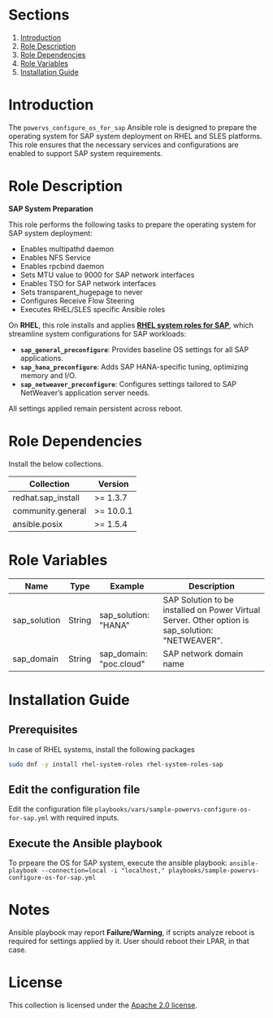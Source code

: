 # Sections

1. [Introduction](#introduction)
1. [Role Description](#role-description)
1. [Role Dependencies](#role-dependencies)
1. [Role Variables](#role-variables)
1. [Installation Guide](#installation-guide)

# Introduction

The `powervs_configure_os_for_sap` Ansible role is designed to prepare the operating system for SAP system deployment on RHEL and SLES platforms. This role ensures that the necessary services and configurations are enabled to support SAP system requirements.

# Role Description

**SAP System Preparation**

This role performs the following tasks to prepare the operating system for SAP system deployment:

- Enables multipathd daemon
- Enables NFS Service
- Enables rpcbind daemon
- Sets MTU value to 9000 for SAP network interfaces
- Enables TSO for SAP network interfaces
- Sets transparent_hugepage to never
- Configures Receive Flow Steering
- Executes RHEL/SLES specific Ansible roles

On **RHEL**, this role installs and applies **[RHEL system roles for SAP](https://access.redhat.com/articles/3050101)**, which streamline system configurations for SAP workloads:

- **`sap_general_preconfigure`**: Provides baseline OS settings for all SAP applications.
- **`sap_hana_preconfigure`**: Adds SAP HANA-specific tuning, optimizing memory and I/O.
- **`sap_netweaver_preconfigure`**: Configures settings tailored to SAP NetWeaver’s application server needs.

All settings applied remain persistent across reboot.

# Role Dependencies

Install the below collections.

|Collection|Version|
|----------|-------|
|redhat.sap_install| >= 1.3.7|
|community.general| >= 10.0.1|
|ansible.posix| >= 1.5.4|

# Role Variables

| Name          | Type   |Example  | Description |
|---------------|--------|---------|-------------|
| sap_solution  | String |sap_solution: "HANA"  | SAP Solution to be installed on Power Virtual Server. Other option is sap_solution: "NETWEAVER". |
| sap_domain    | String |sap_domain: "poc.cloud"  | SAP network domain name                              |

# Installation Guide

## Prerequisites

In case of RHEL systems, install the following packages

```bash
sudo dnf -y install rhel-system-roles rhel-system-roles-sap
```

## Edit the configuration file

Edit the configuration file `playbooks/vars/sample-powervs-configure-os-for-sap.yml` with required inputs.

## Execute the Ansible playbook

To prpeare the OS for SAP system, execute the ansible playbook:
`ansible-playbook --connection=local -i "localhost," playbooks/sample-powervs-configure-os-for-sap.yml`

# Notes

Ansible playbook may report **Failure/Warning**, if scripts analyze reboot is required for settings applied by it. User should reboot their LPAR, in that case.

# License

This collection is licensed under the [Apache 2.0 license](http://www.apache.org/licenses/LICENSE-2.0).
